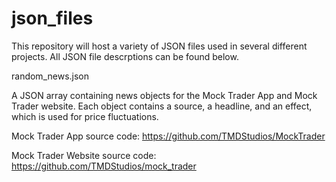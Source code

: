 # json_files

This repository will host a variety of JSON files used in several different projects. All JSON file descrptions can be found below.


random_news.json 

A JSON array containing news objects for the Mock Trader App and Mock Trader website. Each object contains a source, a headline, and an effect, which is used for price fluctuations.

Mock Trader App source code: https://github.com/TMDStudios/MockTrader

Mock Trader Website source code: https://github.com/TMDStudios/mock_trader
